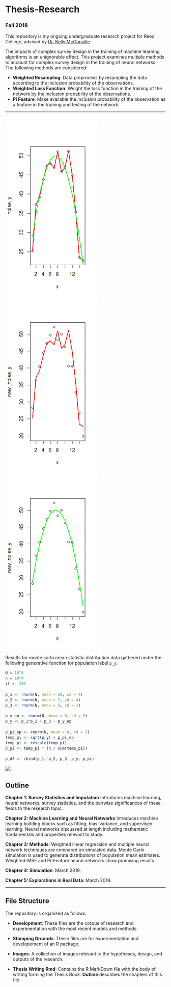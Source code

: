 # Thesis-Research
### Fall 2018

This repository is my ongoing undergraduate research project for Reed College, advised by [Dr. Kelly McConville](https://github.com/mcconvil)

The impacts of complex survey design in the training of machine learning algorithms is an unignorable effect. This project examines multiple methods to account for complex survey design in the training of neural networks. The following methods are considered:
- **Weighted Resampling**: Data preprocess by resampling the data according to the inclusion probability of the observations.
- **Weighted Loss Function**: Weight the loss function in the training of the network by the inclusion probability of the observations.
- **Pi Feature**: Make available the inclusion probability of the observation as a feature in the training and testing of the network. 

------------------
![](images/both.png)
![](images/badfit.png)
![](images/stayGood.png)
------------------

Results for monte carlo mean statistic distribution data gathered under the following generative function for population label `p_y`:
```R
N = 10^6
n = 10^4
it <- 200

p_1 <- rnorm(N, mean = 10, sd = 4)
p_2 <- rnorm(N, mean = 2, sd = 4)
p_3 <- rnorm(N, mean = 5, sd = 1)

p_y_ep <- rnorm(N, mean = 0, sd = 5)
p_y <- p_1*p_2 + p_3 + p_y_ep

p_pi_ep <- rnorm(N, mean = 0, sd = 2)
temp_pi <- sqrt(p_y) + p_pi_ep
temp_pi <- rescale(temp_pi)
p_pi <- temp_pi * (n / sum(temp_pi))

p_df <- cbind(p_1, p_2, p_3, p_y, p_pi)
```
![](https://github.com/moorea1/Thesis-Research/blob/master/images/Table%20with%20deeper%20networks%202.png)

## Outline

**Chapter 1: Survey Statistics and Imputation** Introduces machine learning, neural networks, survey statistics, and the pairwise significances of these fields to the research topic.

**Chapter 2: Machine Learning and Neural Networks** Introduces machine learning building blocks such as fitting, bias-variance, and supervised learning. Neural networks discussed at length including mathematic fundamentals and properties relevant to study.

**Chapter 3: Methods**: Weighted linear regression and multiple neural network techniques are compared on simulated data. Monte Carlo simulation is used to generate distributions of population mean estimates. Weighted-MSE and Pi-Feature neural networks show promising results.

**Chapter 4: Simulation**: March 2019.

**Chapter 5: Explorations in Real Data**: March 2019.

------------------

## File Structure

The repository is organized as follows:
- **Development**: These files are the corpus of research and experimentation with the most recent models and methods.

- **Stomping Grounds**: These files are for experimentation and developement of an R package.

- **Images**: A collection of images relevant to the hypotheses, design, and outputs of the research.

- **Thesis Writing Rmd**: Contains the R MarkDown file with the body of writing forming the Thesis Book. **Outline** describes the chapters of this file.

